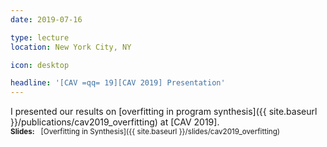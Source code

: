 ```yaml
---
date: 2019-07-16

type: lecture
location: New York City, NY

icon: desktop

headline: '[CAV =qq= 19][CAV 2019] Presentation'
---
```


I presented our results on [overfitting in program synthesis]({{ site.baseurl }}/publications/cav2019_overfitting) at [CAV 2019].
<br>
<small>**Slides:** &nbsp; [Overfitting in Synthesis]({{ site.baseurl }}/slides/cav2019_overfitting)</small>
